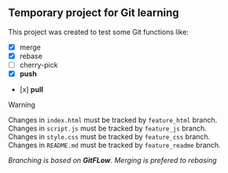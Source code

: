 ## Temporary project for Git learning
This project was created to test some Git functions like: 
- [x] merge 
- [x] rebase 
- [ ] cherry-pick 
- [x] **push** 
- [х] **pull**

> [!WARNING]
> Changes in `index.html` must be tracked by `feature_html` branch.  
> Changes in `script.js` must be tracked by `feature_js` branch.  
> Changes in `style.css` must be tracked by `feature_css` branch.  
> Changes in `README.md` must be tracked by `feature_readme` branch.  

*Branching is based on **GitFLow**.*
*Merging is prefered to rebasing*